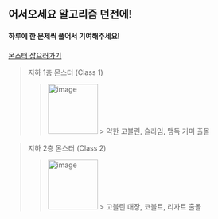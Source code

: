 
## 어서오세요 알고리즘 던전에!

#### 하루에 한 문제씩 풀어서 기여해주세요!

[몬스터 잡으러가기](https://solved.ac/class)

> 지하 1층 몬스터 (Class 1)
> > <img width="100" alt="image" src="https://user-images.githubusercontent.com/67668805/147516382-02972d2b-24ea-400d-b8d3-b2219661f4a0.png"> 
> > > 약한 고블린, 슬라임, 맹독 거미 출몰  
  
> 지하 2층 몬스터 (Class 2)
> > <img width="100" alt="image" src="https://user-images.githubusercontent.com/67668805/147516594-ca9461c3-2616-45a9-8374-23e29973995b.png">
> > > 고블린 대장, 코볼트, 리자트 출몰
